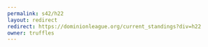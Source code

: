 ```yaml
---
permalink: s42/h22
layout: redirect
redirect: https://dominionleague.org/current_standings?div=h22
owner: truffles
---
```

